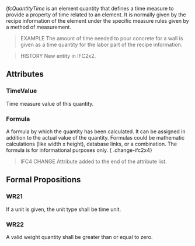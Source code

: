 _IfcQuantityTime_ is an element quantity that defines a time measure to provide a property of time related to an element. It is normally given by the recipe information of the element under the specific measure rules given by a method of measurement.

<!-- end of short definition -->


> EXAMPLE The amount of time needed to pour concrete for a wall is given as a time quantity for the labor part of the recipe information.

> HISTORY New entity in IFC2x2.

## Attributes

### TimeValue
Time measure value of this quantity.

### Formula
A formula by which the quantity has been calculated. It can be assigned in addition to the actual value of the quantity. Formulas could be mathematic calculations (like width x height), database links, or a combination. The formula is for informational purposes only.
{ .change-ifc2x4}
> IFC4 CHANGE Attribute added to the end of the attribute list.

## Formal Propositions

### WR21
If a unit is given, the unit type shall be time unit.

### WR22
A valid weight quantity shall be greater than or equal to zero.
